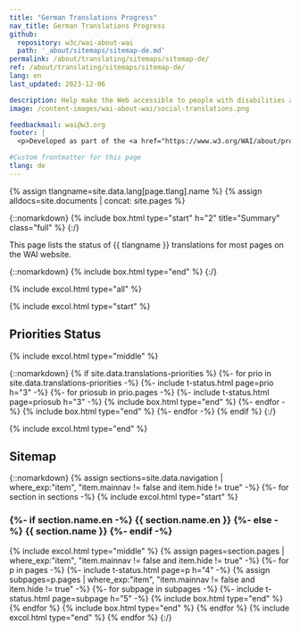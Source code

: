 ```yaml
---
title: "German Translations Progress"
nav_title: German Translations Progress
github:
  repository: w3c/wai-about-wai
  path: '_about/sitemaps/sitemap-de.md'
permalink: /about/translating/sitemaps/sitemap-de/
ref: /about/translating/sitemaps/sitemap-de/
lang: en
last_updated: 2023-12-06

description: Help make the Web accessible to people with disabilities around the world. We appreciate your contributions to translating W3C WAI accessibility resources.
image: /content-images/wai-about-wai/social-translations.png

feedbackmail: wai@w3.org
footer: |
  <p>Developed as part of the <a href="https://www.w3.org/WAI/about/projects/wai-coop/">WAI-CooP project</a>, co-funded by the European Commission.</p>

#Custom frontmatter for this page
tlang: de
---
```

{% assign tlangname=site.data.lang[page.tlang].name %}
{% assign alldocs=site.documents | concat: site.pages %}

{::nomarkdown}
{% include box.html type="start" h="2" title="Summary" class="full" %}
{:/}

This page lists the status of {{ tlangname }} translations for most pages on the WAI website.

{::nomarkdown}
{% include box.html type="end" %}
{:/}

{% include excol.html type="all" %}

{% include excol.html type="start" %}

## Priorities Status

{% include excol.html type="middle" %}

{::nomarkdown}
{% if site.data.translations-priorities %}
  {%- for prio in site.data.translations-priorities -%}
    {%- include t-status.html page=prio h="3" -%}
      {%- for priosub in prio.pages -%}
        {%- include t-status.html page=priosub h="3" -%}
        {% include box.html type="end" %}
      {%- endfor -%}
    {% include box.html type="end" %}
  {%- endfor -%}
{% endif %}
{:/}

{% include excol.html type="end" %}

## Sitemap

{::nomarkdown}
{% assign sections=site.data.navigation | where_exp:"item", "item.mainnav != false and item.hide != true" -%}
{%- for section in sections -%}
  {% include excol.html type="start" %}
  <h3>
  {%- if section.name.en -%}
    {{ section.name.en }}
  {%- else -%}
    {{ section.name }}
  {%- endif -%}
  </h3>
  {% include excol.html type="middle" %}
  {% assign pages=section.pages | where_exp:"item", "item.mainnav != false and item.hide != true" -%}
  {%- for p in pages -%}
    {%- include t-status.html page=p h="4" -%}
    {% assign subpages=p.pages | where_exp:"item", "item.mainnav != false and item.hide != true" -%}
    {%- for subpage in subpages -%}
      {%- include t-status.html page=subpage h="5" -%}
    {% include box.html type="end" %}
    {% endfor %}
    {% include box.html type="end" %}
  {% endfor %}
{% include excol.html type="end" %}
{% endfor %}
{:/}